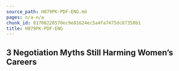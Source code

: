 ```yaml
---
source_path: H079PK-PDF-ENG.md
pages: n/a-n/a
chunk_id: 01708228570ec9e81624ec5a4fa7475dc87350b1
title: H079PK-PDF-ENG
---
```

## 3 Negotiation Myths Still Harming Women’s Careers
